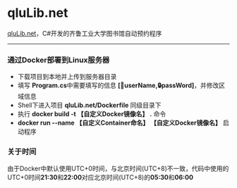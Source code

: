 # qluLib.net

[qluLib.net](https://github.com/iyo11/qluLib.net)，C#开发的齐鲁工业大学图书馆自动预约程序

---

### 通过Docker部署到Linux服务器

- 下载项目到本地并上传到服务器目录
- 填写 **Program.cs**中需要填写的信息 **[👤userName,🔒passWord]**，并修改区域信息
- Shell下进入项目 **qluLib.net/Dockerfile** 同级目录下
- 执行 **docker build -t 【自定义Docker镜像名】 .** 命令
- **docker run --name 【自定义Container命名】 【自定义Docker镜像名】** 启动程序

### 关于时间

由于Docker中默认使用UTC+0时间，与北京时间(UTC+8)不一致，代码中使用的UTC+0时间**21:30**和**22:00**对应北京时间(UTC+8)的**05:30**和**06:00**
